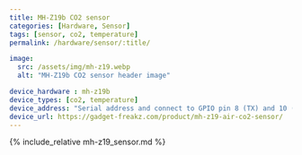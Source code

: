 ```yaml
---
title: MH-Z19b CO2 sensor
categories: [Hardware, Sensor]
tags: [sensor, co2, temperature]
permalink: /hardware/sensor/:title/

image:
  src: /assets/img/mh-z19.webp
  alt: "MH-Z19b CO2 sensor header image"

device_hardware : mh-z19b
device_types: [co2, temperature]
device_address: "Serial address and connect to GPIO pin 8 (TX) and 10 (RX). Ex: `/dev/ttyS0`"
device_url: https://gadget-freakz.com/product/mh-z19-air-co2-sensor/
---
```


{% include_relative mh-z19_sensor.md %}